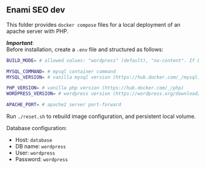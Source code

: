 ## Enami SEO dev

This folder provides `docker compose` files for a local deployment of an apache server with PHP.

**_Important_**:  
Before installation, create a `.env` file and structured as follows:

```sh
BUILD_MODE= # allowed values: "wordpress" (default), "no-content". If BUILD_MODE=no-content then content from folder "./html" is copied into /var/www/html (e.g. you can use this feature to import a Duplicator wordpress project)

MYSQL_COMMAND= # mysql container command
MYSQL_VERSION= # vanilla mysql version (https://hub.docker.com/_/mysql)

PHP_VERSION= # vanilla php version (https://hub.docker.com/_/php)
WORDPRESS_VERSION= # wordpress version (https://wordpress.org/download/releases/). BUILD_MODE env variable must be "wordpress".

APACHE_PORT= # apache2 server port-forward
```

Run `./reset.sh` to rebuild image configuration, and persistent local volume.  

Database configuration:
* Host: `database`
* DB name: `wordpress`
* User: `wordpress`
* Password: `wordpress`
